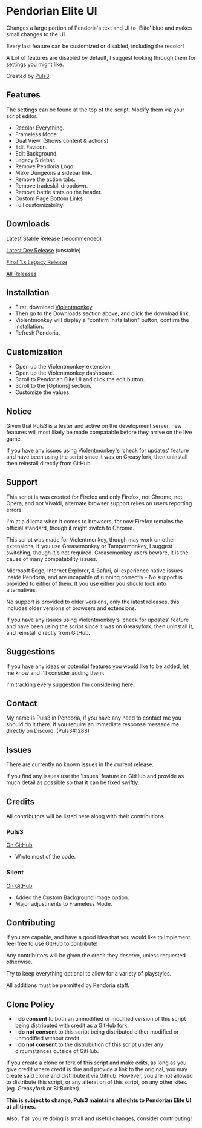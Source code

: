 # Pendorian Elite UI
Changes a large portion of Pendoria's text and UI to 'Elite' blue and makes small changes to the UI.

Every last feature can be customized or disabled, including the recolor!

A Lot of features are disabled by default, I suggest looking through them for settings you might like.

Created by [Puls3](https://github.com/xPuls3)!

## Features
The settings can be found at the top of the script.
Modify them via your script editor.
* Recolor Everything.
* Frameless Mode.
* Dual View. (Shows content & actions)
* Edit Favicon.
* Edit Background.
* Legacy Sidebar.
* Remove Pendoria Logo.
* Make Dungeons a sidebar link.
* Remove the action tabs.
* Remove tradeskill dropdown.
* Remove battle stats on the header.
* Custom Page Bottom Links
* Full customizability!

## Downloads
[Latest Stable Release](https://github.com/xPuls3/Pendorian-Elite-UI/raw/master/script.user.js) (recommended)

[Latest Dev Release](https://github.com/xPuls3/Pendorian-Elite-UI/raw/dev/script.user.js) (unstable)

[Final 1.x Legacy Release](https://github.com/xPuls3/Pendorian-Elite-UI/releases/tag/1.7.1)

[All Releases](https://github.com/xPuls3/Pendorian-Elite-UI/releases)

## Installation
* First, download [Violentmonkey](https://violentmonkey.github.io/get-it/).
* Then go to the Downloads section above, and click the download link.
* Violentmonkey will display a "confirm Installation" button, confirm the installation.
* Refresh Pendoria.

## Customization
* Open up the Violentmonkey extension.
* Open up the Violentmonkey dashboard.
* Scroll to Pendorian Elite UI and click the edit button.
* Scroll to the [Options] section.
* Customize the values.

## Notice
Given that Puls3 is a tester and active on the development server, new features will most likely be made compatable before they arrive on the live game.

If you have any issues using Violentmonkey's 'check for updates' feature and have been using the script since it was on Greasyfork, then uninstall then reinstall directly from GitHub.

## Support
This script is was created for Firefox and only Firefox, not Chrome, not Opera, and not Vivaldi, alternate browser support relies on users reporting errors.

I'm at a dilema when it comes to browsers, for now Firefox remains the official standard, though it might switch to Chrome.

This script was made for Violentmonkey, though may work on other extensions, if you use Greasemonkey or Tampermonkey, I suggest switching, though it's not required. Greasemonkey users beware, it is the cause of many compatability issues.

Microsoft Edge, Internet Explorer, & Safari, all experience native issues inside Pendoria, and are incapable of running correctly - No support is provided to either of them. If you use either you should look into alternatives.

No support is provided to older versions, only the latest releases, this includes older versions of browsers and extensions.

If you have any issues using Violentmonkey's 'check for updates' feature and have been using the script since it was on Greasyfork, then uninstall it, and reinstall directly from GitHub.

## Suggestions
If you have any ideas or potential features you would like to be added, let me know and I'll consider adding them.

I'm tracking every suggestion I'm considering [here](https://github.com/xPuls3/Pendorian-Elite-UI/projects/1).

## Contact
My name is Puls3 in Pendoria, if you have any need to contact me you should do it there. If you require an immediate response message me directly on Discord. (Puls3#1288)

## Issues
There are currently no known issues in the current release.

If you find any issues use the 'issues' feature on GitHub and provide as much detail as possible so that it can be fixed swiftly.

## Credits
All contributors will be listed here along with their contributions.
### Puls3
[On GitHub](https://github.com/xPuls3/)
* Wrote most of the code.
### Silent
[On GitHub](https://github.com/SilentXer0/)
* Added the Custom Background Image option.
* Major adjustments to Frameless Mode.

## Contributing
If you are capable, and have a good idea that you would like to implement, feel free to use GitHub to contribute!

Any contributors will be given the credit they deserve, unless requested otherwise.

Try to keep everything optional to allow for a variety of playstyles.

All additions must be permitted by Pendoria staff.

## Clone Policy
* I **do consent** to both an unmodified or modified version of this script being distributed with credit as a GitHub fork.
* I **do not consent** to this script being distributed either modified or unmodified without credit.
* I **do not consent** to the distrubution of this script under any circumstances outside of GitHub.

If you create a clone or fork of this script and make edits, as long as you give credit where credit is due and provide a link to the original, you may create said clone and distribute it via Github. However, you are not allowed to distribute this script, or any alteration of this script, on any other sites. (eg. Greasyfork or BitBucket)

**This is subject to change, Puls3 maintains all rights to Pendorian Elite UI at all times.**

Also, if all you're doing is small and useful changes, consider contributing!
